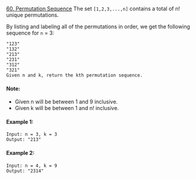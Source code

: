 [60. Permutation Sequence](https://leetcode-cn.com/problems/permutation-sequence/)
The set `[1,2,3,...,n]` contains a total of n! unique permutations.

By listing and labeling all of the permutations in order, we get the following sequence for `n` = 3:

```
"123"
"132"
"213"
"231"
"312"
"321"
Given n and k, return the kth permutation sequence.
```

#### Note:

- Given n will be between 1 and 9 inclusive.
- Given k will be between 1 and n! inclusive.

#### Example 1:
```
Input: n = 3, k = 3
Output: "213"
```

#### Example 2:
```
Input: n = 4, k = 9
Output: "2314"
```
